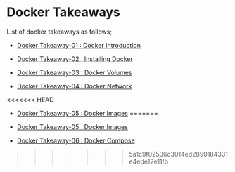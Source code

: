 # Docker Takeaways

List of docker takeaways as follows;

- [Docker Takeaway-01 : Docker Introduction](./1.Docker_Introduction_AWS&DEVOPS-7-21.pdf)

- [Docker Takeaway-02 : Installing Docker](./2.Docker_Installing_AWS&DEVOPS-7-21.pdf)

- [Docker Takeaway-03 : Docker Volumes](./3.Docker_Volumes_AWS&DEVOPS-7-21.pdf)

- [Docker Takeaway-04 : Docker Network](./4.Docker_Network_AWS&DEVOPS-7-21.pdf)

<<<<<<< HEAD
- [Docker Takeaway-05 : Docker Images](./5.Docker_Image-AW&DEVOPS-7-21.pdf)
=======
- [Docker Takeaway-05 : Docker Images](./5.Docker_Image-AW&DEVOPS-7-21.pdf)

- [Docker Takeaway-06 : Docker Compose](./6.Docker_Compose-AWS&DEVOPS-7-21.pdf)
>>>>>>> 5a1c9f02536c3014ed2890184331e4ede12e11fb
